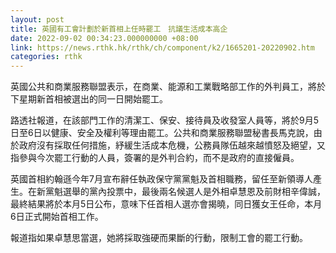 ```yaml
---
layout: post
title: 英國有工會計劃於新首相上任時罷工　抗議生活成本高企
date: 2022-09-02 00:34:23.000000000 +08:00
link: https://news.rthk.hk/rthk/ch/component/k2/1665201-20220902.htm
categories: rthk
---
```


英國公共和商業服務聯盟表示，在商業、能源和工業戰略部工作的外判員工，將於下星期新首相被選出的同一日開始罷工。

路透社報道，在該部門工作的清潔工、保安、接待員及收發室人員等，將於9月5日至6日以健康、安全及權利等理由罷工。公共和商業服務聯盟秘書長馬克說，由於政府沒有採取任何措施，紓緩生活成本危機，公務員隊伍越來越憤怒及絕望，又指參與今次罷工行動的人員，簽署的是外判合約，而不是政府的直接僱員。

英國首相約翰遜今年7月宣布辭任執政保守黨黨魁及首相職務，留任至新領導人產生。在新黨魁選舉的黨內投票中，最後兩名候選人是外相卓慧恩及前財相辛偉誠，最終結果將於本月5日公布，意味下任首相人選亦會揭曉，同日獲女王任命，本月6日正式開始首相工作。

報道指如果卓慧思當選，她將採取強硬而果斷的行動，限制工會的罷工行動。
